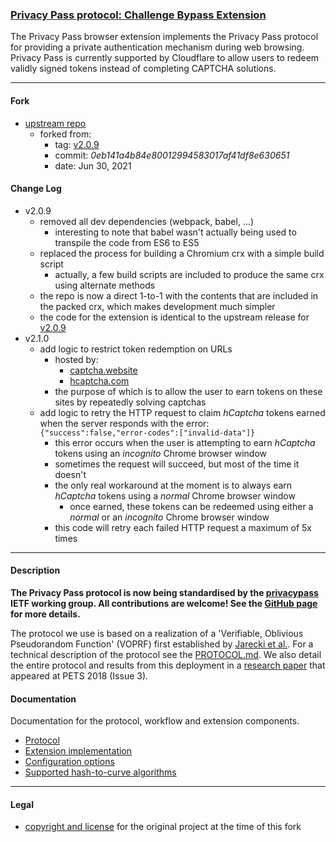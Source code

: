 ### [Privacy Pass protocol: Challenge Bypass Extension](https://github.com/warren-bank/fork-crx-PrivacyPass-challenge-bypass)

The Privacy Pass browser extension implements the Privacy Pass protocol for providing a private authentication mechanism during web browsing.
Privacy Pass is currently supported by Cloudflare to allow users to redeem validly signed tokens instead of completing CAPTCHA solutions.

- - - -

#### Fork

* [upstream repo](https://github.com/privacypass/challenge-bypass-extension)
  - forked from:
    * tag: [v2.0.9](https://github.com/privacypass/challenge-bypass-extension/releases/tag/v2.0.9)
    * commit: _0eb141a4b84e80012994583017af41df8e630651_
    * date: Jun 30, 2021

#### Change Log

* v2.0.9
  - removed all dev dependencies (webpack, babel, ...)
    * interesting to note that babel wasn't actually being used to transpile the code from ES6 to ES5
  - replaced the process for building a Chromium crx with a simple build script
    * actually, a few build scripts are included to produce the same crx using alternate methods
  - the repo is now a direct 1-to-1 with the contents that are included in the packed crx, which makes development much simpler
  - the code for the extension is identical to the upstream release for [v2.0.9](https://github.com/privacypass/challenge-bypass-extension/releases/tag/v2.0.9)
* v2.1.0
  - add logic to restrict token redemption on URLs
    * hosted by:
      - [captcha.website](https://captcha.website/)
      - [hcaptcha.com](https://www.hcaptcha.com/privacy-pass)
    * the purpose of which is to allow the user to earn tokens on these sites by repeatedly solving captchas
  - add logic to retry the HTTP request to claim _hCaptcha_ tokens earned when the server responds with the error:<br>`{"success":false,"error-codes":["invalid-data"]}`
    * this error occurs when the user is attempting to earn _hCaptcha_ tokens using an _incognito_ Chrome browser window
    * sometimes the request will succeed, but most of the time it doesn't
    * the only real workaround at the moment is to always earn _hCaptcha_ tokens using a _normal_ Chrome browser window
      - once earned, these tokens can be redeemed using either a _normal_ or an _incognito_ Chrome browser window
    * this code will retry each failed HTTP request a maximum of 5x times

- - - -

#### Description

**The Privacy Pass protocol is now being standardised by the [privacypass](https://datatracker.ietf.org/wg/privacypass/about/) IETF working group.
All contributions are welcome! See the [GitHub page](https://github.com/ietf-wg-privacypass) for more details.**

The protocol we use is based on a realization of a 'Verifiable, Oblivious Pseudorandom Function' (VOPRF) first established by [Jarecki et al.](https://eprint.iacr.org/2014/650.pdf).
For a technical description of the protocol see the [PROTOCOL.md](https://github.com/privacypass/challenge-bypass-extension/blob/v2.0.9/docs/PROTOCOL.md).
We also detail the entire protocol and results from this deployment in a [research paper](https://content.sciendo.com/view/journals/popets/2018/3/article-p164.xml) that appeared at PETS 2018 (Issue 3).

#### Documentation

Documentation for the protocol, workflow and extension components.

* [Protocol](https://github.com/privacypass/challenge-bypass-extension/blob/v2.0.9/docs/PROTOCOL.md)
* [Extension implementation](https://github.com/privacypass/challenge-bypass-extension/blob/v2.0.9/docs/EXT_PROTOCOL_IMPL.md)
* [Configuration options](https://github.com/privacypass/challenge-bypass-extension/blob/v2.0.9/docs/CONFIG.md)
* [Supported hash-to-curve algorithms](https://github.com/privacypass/challenge-bypass-extension/blob/v2.0.9/docs/HASH_TO_CURVE.md)

- - - -

#### Legal

* [copyright and license](https://github.com/privacypass/challenge-bypass-extension/blob/v2.0.9/LICENSE) for the original project at the time of this fork
